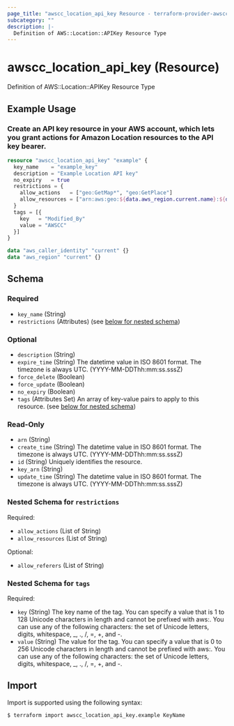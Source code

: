 ```yaml
---
page_title: "awscc_location_api_key Resource - terraform-provider-awscc"
subcategory: ""
description: |-
  Definition of AWS::Location::APIKey Resource Type
---
```


# awscc_location_api_key (Resource)

Definition of AWS::Location::APIKey Resource Type

## Example Usage

### Create an API key resource in your AWS account, which lets you grant actions for Amazon Location resources to the API key bearer.

```terraform
resource "awscc_location_api_key" "example" {
  key_name    = "example_key"
  description = "Example Location API key"
  no_expiry   = true
  restrictions = {
    allow_actions   = ["geo:GetMap*", "geo:GetPlace"]
    allow_resources = ["arn:aws:geo:${data.aws_region.current.name}:${data.aws_caller_identity.current.account_id}:map/ExampleMap*"]
  }
  tags = [{
    key   = "Modified_By"
    value = "AWSCC"
  }]
}

data "aws_caller_identity" "current" {}
data "aws_region" "current" {}
```

<!-- schema generated by tfplugindocs -->
## Schema

### Required

- `key_name` (String)
- `restrictions` (Attributes) (see [below for nested schema](#nestedatt--restrictions))

### Optional

- `description` (String)
- `expire_time` (String) The datetime value in ISO 8601 format. The timezone is always UTC. (YYYY-MM-DDThh:mm:ss.sssZ)
- `force_delete` (Boolean)
- `force_update` (Boolean)
- `no_expiry` (Boolean)
- `tags` (Attributes Set) An array of key-value pairs to apply to this resource. (see [below for nested schema](#nestedatt--tags))

### Read-Only

- `arn` (String)
- `create_time` (String) The datetime value in ISO 8601 format. The timezone is always UTC. (YYYY-MM-DDThh:mm:ss.sssZ)
- `id` (String) Uniquely identifies the resource.
- `key_arn` (String)
- `update_time` (String) The datetime value in ISO 8601 format. The timezone is always UTC. (YYYY-MM-DDThh:mm:ss.sssZ)

<a id="nestedatt--restrictions"></a>
### Nested Schema for `restrictions`

Required:

- `allow_actions` (List of String)
- `allow_resources` (List of String)

Optional:

- `allow_referers` (List of String)


<a id="nestedatt--tags"></a>
### Nested Schema for `tags`

Required:

- `key` (String) The key name of the tag. You can specify a value that is 1 to 128 Unicode characters in length and cannot be prefixed with aws:. You can use any of the following characters: the set of Unicode letters, digits, whitespace, _, ., /, =, +, and -.
- `value` (String) The value for the tag. You can specify a value that is 0 to 256 Unicode characters in length and cannot be prefixed with aws:. You can use any of the following characters: the set of Unicode letters, digits, whitespace, _, ., /, =, +, and -.

## Import

Import is supported using the following syntax:

```shell
$ terraform import awscc_location_api_key.example KeyName
```